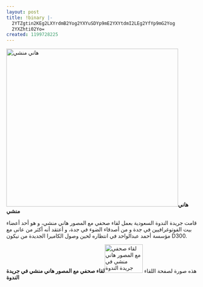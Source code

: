 ```yaml
---
layout: post
title: !binary |-
  2YTZgtin2KEg2LXYrdmB2Yog2YXYuSDYp9mE2YXYtdmI2LEg2YfYp9mG2Yog
  2YXZhti02Yo=
created: 1199728225
---
```

<span class="inline inline-center"><img src="/drupalfiles/images/Hani_Munshi.png" alt="هاني منشي" title="هاني منشي"  class="image image-_original" width="452" height="415" /><span class="caption"><strong>هاني منشي</strong></span></span>

قامت جريدة الندوة السعودية بعمل لقاء صحفي مع المصور هاني منشي، و هو أحد أعضاء بيت الفوتوغرافيين في جدة و من أصدقاء الضوء في جدة، و أعتقد أنه أكثر من عانى مع مؤسسة أحمد عبدالواحد في انتظاره لحين وصول الكاميرا الجديدة من نيكون D300.

هذه صورة لصفحة اللقاء
<span class="inline inline-center"><a href="/drupalfiles/images/First-Meeting.preview.jpg" onclick="launch_popup(280, 640, 480); return false;" target="_blank"><img src="/drupalfiles/images/First-Meeting.thumbnail.jpg" alt="لقاء صحفي مع المصور هاني منشي في جريدة الندوة" title="لقاء صحفي مع المصور هاني منشي في جريدة الندوة"  class="image image-thumbnail" width="100" height="75" /></a><span class="caption"><strong>لقاء صحفي مع المصور هاني منشي في جريدة الندوة</strong></span></span>
<!--break-->
